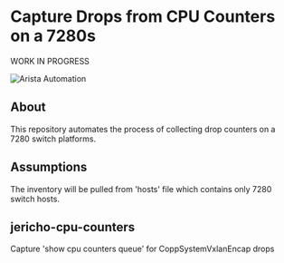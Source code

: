 # Capture Drops from CPU Counters on a 7280s
WORK IN PROGRESS

![Arista Automation](https://img.shields.io/badge/Arista%20Automation-blue)

## About


This repository automates the process of collecting drop counters on a 7280 switch platforms.

## Assumptions

The inventory will be pulled from 'hosts' file which contains only 7280 switch hosts.

## jericho-cpu-counters
Capture 'show cpu counters queue' for CoppSystemVxlanEncap drops
